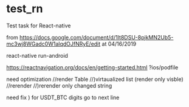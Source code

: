 # test_rn
Test task for React-native


from 
https://docs.google.com/document/d/1It8DSU-8pjkMN2Ub5-mc3wj8WGadc0W1alqdOJfNRyE/edit
at 04/16/2019 

react-native run-android


https://reactnavigation.org/docs/en/getting-started.html 
?ios/podfile


need optimization 
//render Table
//)virtaualized list (render only visble)
//rerender
//)rerender only changed string

need fix
) for USDT_BTC digits go to next line